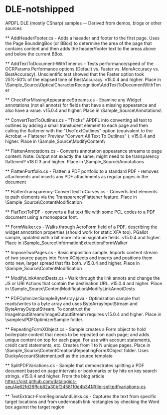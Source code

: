 # DLE-notshipped

APDFL DLE (mostly CSharp) samples -- Derived from demos, blogs or other sources

** AddHeaderFooter.cs - Adds a haeader and footer to the first page. Uses the Page BoundingBox (or BBox) to determine the area of the page that  
contains content and then adds the header/footer text to the areas above and below the current BBox. 

** AddTextToDocument-WithTimer.cs - Tests performance/speed of the OCRParams Performance options (Default vs. Faster vs. MoreAccuracy vs. BestAccuracy).  Unscientific test showed that the Faster option took 25%-50% of the elapsed time of BestAccuracy. v15.0.4 and higher. Place in \Sample_Source\OpticalCharacterRecognition\AddTextToDocumentWithTimer

** CheckForMissingAppearanceStreams.cs - Examine any Widget annotations (not all annots) for fields that have a missing appearance and also have a value.  v15.0.4 and higher. Place in \Sample_Source\Annotations\

** ConvertTextToOutlines.cs - "Tricks" APDFL into converting all text to outlines by adding a small translucent element to each page and then calling the flattener with the "UseTextOutlines" option (equivalent to the Acrobat -> Flattener Preview "Convert All Text To Outlines" ).  v15.0.4 and higher. Place in \Sample_Source\ModifyContent\

** FlattenAnnotations.cs - Converts annotation appearance streams to page content. Note: Output not exactly the same; might need to be transparency flattened?
v18.0.3 and higher. Place in \Sample_Source\Annotations

** FlattenPortfolio.cs - Flatten a PDF portfolio to a standard PDF - removes attachments and inserts any PDF attachments as regular pages in the document


** FlattenTransparency-ConvertTextToCurves.cs - Converts text elements to path elements via the TransparencyFlattener feature.  Place in \Sample_Source\ContentModification

** FlatTextToPDF - converts a flat text file with some PCL codes to a PDF document using a monospace font. 

** FormWalker.cs - Walks through AcroForm field of a PDF, describing the widget annotation properties (should work for static XFA too). PGallot sample, updated with a bit more info on signature fields.  v15.0.4 and higher. Place in \Sample_Source\InformationExtraction\FormWalker

** ImposeTwoPages.cs - Basic imposition sample. Imports content stream of two source pages into Form XObjects and inserts and positions them onto new, larger spread that fits both. v15.0.4 and higher. Place in \Sample_Source\ContentModification

** ModifyLinkAnnotDests.cs - Walk through the link annots and change the JS or URI Actions that contain the destination URL.   v15.0.4 and higher. Place in \Sample_Source\ContentModification\ModifyLinkAnnotDests

** PDFOptimizerSampleByteArray.java - Optimization sample that reads/writes to a byte array and uses ByteArrayInputStream and ByteArrayOutputStream.  To construct the ImageInputStream/ImageOutputStream requires v15.0.4 and higher. Place in \samples\PDFOptimizerSample folder.
 
 ** RepeatingFormXObject.cs - Sample creates a Form object to hold boilerplate content that needs to be repeated on each page; and adds unique content on top for each page. For use with account statements, credit card statements, etc. Creates from 1 to N unique pages. Place in \Sample_Source\ContentCreation\RepeatingFormXObject folder.  Uses DuckyAccountStatement.pdf as the source template

** SplitPDFVariations.cs - Sample that demonstrates splitting a PDF document based on page intervals or bookmarks or by hits on key search strings.  v15.0.4 and higher.  From the blog article https://gist.github.com/datalogics-seu/4e62fd26ffcb82a30bf2458110e4b341#file-splitpdfvariations-cs

** TextExtract-FromRegionsAndLinks.cs - Captures the text from specific target locations and from underneath link rectangles by checking the Word box against the target region 
